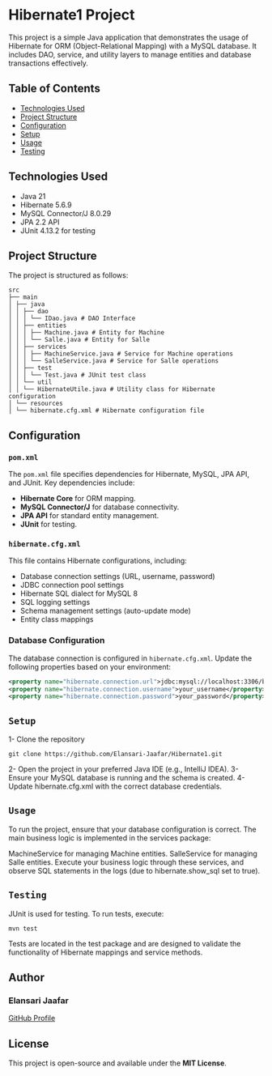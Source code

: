 # Hibernate1 Project

This project is a simple Java application that demonstrates the usage of Hibernate for ORM (Object-Relational Mapping) with a MySQL database. It includes DAO, service, and utility layers to manage entities and database transactions effectively.

## Table of Contents
- [Technologies Used](#technologies-used)
- [Project Structure](#project-structure)
- [Configuration](#configuration)
- [Setup](#setup)
- [Usage](#usage)
- [Testing](#testing)

## Technologies Used
- Java 21
- Hibernate 5.6.9
- MySQL Connector/J 8.0.29
- JPA 2.2 API
- JUnit 4.13.2 for testing

## Project Structure
The project is structured as follows:
```
src 
├── main
│ ├── java
│ │ ├── dao
│ │ │ └── IDao.java # DAO Interface
│ │ ├── entities
│ │ │ ├── Machine.java # Entity for Machine
│ │ │ └── Salle.java # Entity for Salle
│ │ ├── services
│ │ │ ├── MachineService.java # Service for Machine operations
│ │ │ └── SalleService.java # Service for Salle operations
│ │ ├── test
│ │ │ └── Test.java # JUnit test class
│ │ └── util
│ │ └── HibernateUtile.java # Utility class for Hibernate configuration
│ └── resources
│ └── hibernate.cfg.xml # Hibernate configuration file
```

## Configuration

### `pom.xml`
The `pom.xml` file specifies dependencies for Hibernate, MySQL, JPA API, and JUnit. Key dependencies include:
- **Hibernate Core** for ORM mapping.
- **MySQL Connector/J** for database connectivity.
- **JPA API** for standard entity management.
- **JUnit** for testing.

### `hibernate.cfg.xml`
This file contains Hibernate configurations, including:
- Database connection settings (URL, username, password)
- JDBC connection pool settings
- Hibernate SQL dialect for MySQL 8
- SQL logging settings
- Schema management settings (auto-update mode)
- Entity class mappings

### Database Configuration
The database connection is configured in `hibernate.cfg.xml`. Update the following properties based on your environment:
```xml
<property name="hibernate.connection.url">jdbc:mysql://localhost:3306/base</property>
<property name="hibernate.connection.username">your_username</property>
<property name="hibernate.connection.password">your_password</property>
```
## `Setup`
1- Clone the repository
```
git clone https://github.com/Elansari-Jaafar/Hibernate1.git
```
2- Open the project in your preferred Java IDE (e.g., IntelliJ IDEA).
3- Ensure your MySQL database is running and the schema is created.
4- Update hibernate.cfg.xml with the correct database credentials.

## `Usage`
To run the project, ensure that your database configuration is correct. The main business logic is implemented in the services package:

MachineService for managing Machine entities.
SalleService for managing Salle entities.
Execute your business logic through these services, and observe SQL statements in the logs (due to hibernate.show_sql set to true).

## `Testing`
JUnit is used for testing. To run tests, execute:
```
mvn test
```
Tests are located in the test package and are designed to validate the functionality of Hibernate mappings and service methods.

## Author
### Elansari Jaafar
[GitHub Profile](https://github.com/Elansari-Jaafar)
## License
This project is open-source and available under the **MIT License**.
